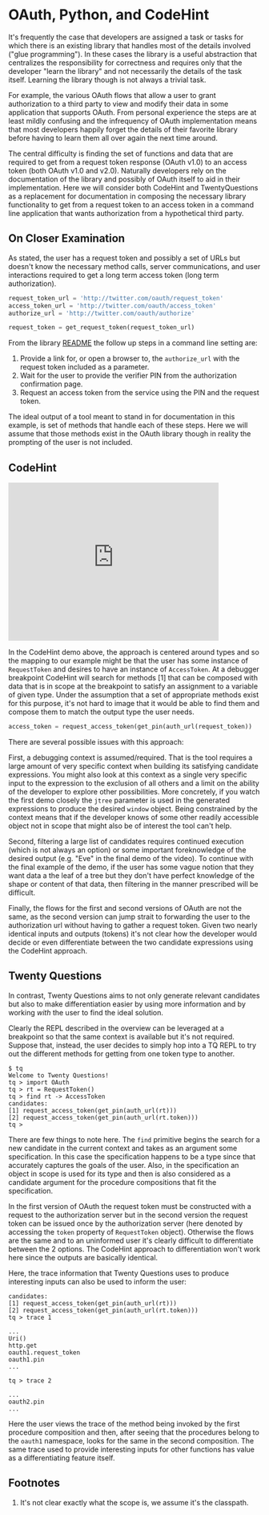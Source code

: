 # OAuth, Python, and CodeHint

It's frequently the case that developers are assigned a task or tasks for which there is an existing library that handles most of the details involved ("glue programming"). In these cases the library is a useful abstraction that centralizes the responsibility for correctness and requires only that the developer "learn the library" and not necessarily the details of the task itself. Learning the library though is not always a trivial task.

For example, the various OAuth flows that allow a user to grant authorization to a third party to view and modify their data in some application that supports OAuth. From personal experience the steps are at least mildly confusing and the infrequency of OAuth implementation means that most developers happily forget the details of their favorite library before having to learn them all over again the next time around.

The central difficulty is finding the set of functions and data that are required to get from a request token response (OAuth v1.0) to an access token (both OAuth v1.0 and v2.0). Naturally developers rely on the documentation of the library and possibly of OAuth itself to aid in their implementation. Here we will consider both CodeHint and TwentyQuestions as a replacement for documentation in composing the necessary library functionality to get from a request token to an access token in a command line application that wants authorization from a hypothetical third party.

## On Closer Examination

As stated, the user has a request token and possibly a set of URLs but doesn't know the necessary method calls, server communications, and user interactions required to get a long term access token (long term authorization).

```python
request_token_url = 'http://twitter.com/oauth/request_token'
access_token_url = 'http://twitter.com/oauth/access_token'
authorize_url = 'http://twitter.com/oauth/authorize'

request_token = get_request_token(request_token_url)
```

From the library [README](https://github.com/simplegeo/python-oauth2#twitter-three-legged-oauth-example) the follow up steps in a command line setting are:

1. Provide a link for, or open a browser to, the `authorize_url` with the request token included as a parameter.
2. Wait for the user to provide the verifier PIN from the authorization confirmation page.
3. Request an access token from the service using the PIN and the request token.

The ideal output of a tool meant to stand in for documentation in this example, is set of methods that handle each of these steps. Here we will assume that those methods exist in the OAuth library though in reality the prompting of the user is not included.

## CodeHint

<iframe width="420" height="315" src="https://www.youtube.com/embed/qn5yIEe9kks#t=231" frameborder="0" allowfullscreen></iframe>

In the CodeHint demo above, the approach is centered around types and so the mapping to our example might be that the user has some instance of `RequestToken` and desires to have an instance of `AccessToken`. At a debugger breakpoint CodeHint will search for methods [1] that can be composed with data that is in scope at the breakpoint to satisfy an assignment to a variable of given type. Under the assumption that a set of appropriate methods exist for this purpose, it's not hard to image that it would be able to find them and compose them to match the output type the user needs.

```python
access_token = request_access_token(get_pin(auth_url(request_token))
```
There are several possible issues with this approach:

First, a debugging context is assumed/required. That is the tool requires a large amount of very specific context when building its satisfying candidate expressions. You might also look at this context as a single very specific input to the expression to the exclusion of all others and a limit on the ability of the developer to explore other possibilities. More concretely, if you watch the first demo closely the `jtree` parameter is used in the generated expressions to produce the desired `window` object. Being constrained by the context means that if the developer knows of some other readily accessible object not in scope that might also be of interest the tool can't help.

Second, filtering a large list of candidates requires continued execution (which is not always an option) or some important foreknowledge of the desired output (e.g. "Eve" in the final demo of the video). To continue with the final example of the demo, if the user has some vague notion that they want data a the leaf of a tree but they don't have perfect knowledge of the shape or content of that data, then filtering in the manner prescribed will be difficult.

Finally, the flows for the first and second versions of OAuth are not the same, as the second version can jump strait to forwarding the user to the authorization url without having to gather a request token. Given two nearly identical inputs and outputs (tokens) it's not clear how the developer would decide or even differentiate between the two candidate expressions using the CodeHint approach.

## Twenty Questions

In contrast, Twenty Questions aims to not only generate relevant candidates but also to make differentiation easier by using more information and by working *with* the user to find the ideal solution.

Clearly the REPL described in the overview can be leveraged at a breakpoint so that the same context is available but it's not required. Suppose that, instead, the user decides to simply hop into a TQ REPL to try out the different methods for getting from one token type to another.

```
$ tq
Welcome to Twenty Questions!
tq > import OAuth
tq > rt = RequestToken()
tq > find rt -> AccessToken
candidates:
[1] request_access_token(get_pin(auth_url(rt)))
[2] request_access_token(get_pin(auth_url(rt.token)))
tq >
```

There are few things to note here. The `find` primitive begins the search for a new candidate in the current context and takes as an argument some specification. In this case the specification happens to be a type since that accurately captures the goals of the user. Also, in the specification an object in scope is used for its type and then is also considered as a candidate argument for the procedure compositions that fit the specification.

In the first version of OAuth the request token must be constructed with a request to the authorization server but in the second version the request token can be issued once by the authorization server (here denoted by accessing the `token` property of `RequestToken` object). Otherwise the flows are the same and to an uninformed user it's clearly difficult to differentiate between the 2 options. The CodeHint approach to differentiation won't work here since the outputs are basically identical.

Here, the trace information that Twenty Questions uses to produce interesting inputs can also be used to inform the user:

```
candidates:
[1] request_access_token(get_pin(auth_url(rt)))
[2] request_access_token(get_pin(auth_url(rt.token)))
tq > trace 1

...
Uri()
http.get
oauth1.request_token
oauth1.pin
...

tq > trace 2

...
oauth2.pin
...
```

Here the user views the trace of the method being invoked by the first procedure composition and then, after seeing that the procedures belong to the `oauth1` namespace, looks for the same in the second composition. The same trace used to provide interesting inputs for other functions has value as a differentiating feature itself.

## Footnotes

1. It's not clear exactly what the scope is, we assume it's the classpath.

